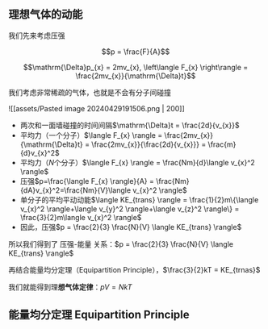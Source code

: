 ## 理想气体的动能

我们先来考虑压强

$$p = \frac{F}{A}$$

$$\mathrm{\Delta}p_{x} = 2mv_{x}, \left\langle F_{x}  \right\rangle = \frac{2mv_{x}}{\mathrm{\Delta}t}$$

我们考虑非常稀疏的气体，也就是不会有分子间碰撞

![[assets/Pasted image 20240429191506.png | 200]]

- 两次和一面墙碰撞的时间间隔$\mathrm{\Delta}t = \frac{2d}{v_{x}}$
- 平均力（一个分子）$\langle F_{x} \rangle = \frac{2mv_{x}}{\mathrm{\Delta}t} = \frac{2mv_{x}}{\frac{2d}{v_{x}}} = \frac{m}{d}v_{x}^2$
- 平均力（$N$个分子）$\langle F_{x} \rangle = \frac{Nm}{d}\langle v_{x}^2 \rangle$
- 压强$p=\frac{\langle F_{x} \rangle}{A} = \frac{Nm}{dA}v_{x}^2=\frac{Nm}{V}\langle v_{x}^2 \rangle$
- 单分子的平均平动动能$\langle KE_{trans} \rangle = \frac{1}{2}m\{\langle v_{x}^2 \rangle+\langle v_{y}^2 \rangle+\langle v_{z}^2 \rangle\} = \frac{3}{2}m\langle v_{x}^2 \rangle$
- 因此，压强$p = \frac{2}{3} \frac{N}{V} \langle KE_{trans} \rangle$

所以我们得到了 压强-能量 关系：$p = \frac{2}{3} \frac{N}{V} \langle KE_{trans} \rangle$

再结合能量均分定理（Equipartition Principle），$\frac{3}{2}kT = KE_{trnas}$

我们就能得到理**想气体定律**：$pV = NkT$

## 能量均分定理 Equipartition Principle